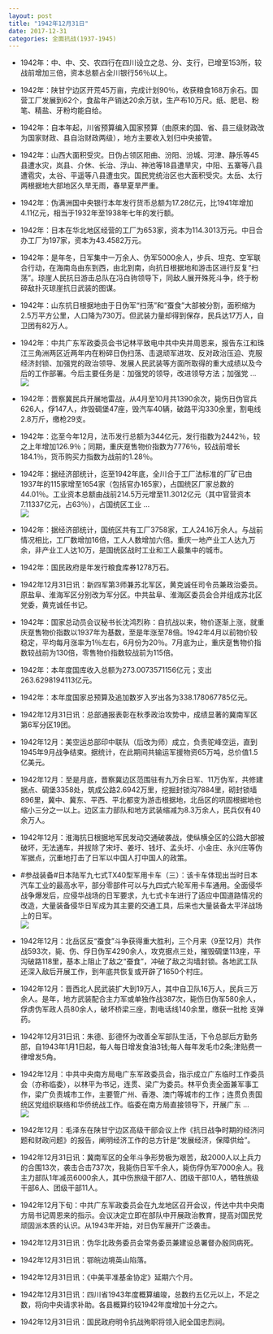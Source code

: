 ```yaml
---
layout: post
title: "1942年12月31日"
date: 2017-12-31
categories: 全面抗战(1937-1945)
---
```


<meta name="referrer" content="no-referrer" />

- 1942年：中、中、交、农四行在四川设立之总、分、支行，已增至153所，较战前增加三倍，资本总额占全川银行56％以上。 

- 1942年：陕甘宁边区开荒45万亩，完成计划90％，收获粮食168万余石。国营工厂发展到62个，食盐年产销达20余万驮，生产布10万尺。纸、肥皂、粉笔、精盐、牙粉均能自给。 

- 1942年：自本年起，川省预算编入国家预算（由原来的国、省、县三级财政改为国家财政、县自治财政两级），地方主要收入划归中央接管。 

- 1942年：山西大面积受灾。日伪占领区阳曲、汾阳、汾城、河津、静乐等45县遭水灾，岚县、介休、长治、浮山、神池等18县遭旱灾，中阳、五寨等八县遭雹灾，太谷、平遥等八县遭虫灾。国民党统治区也大面积受灾。太岳、太行两根据地大部地区久旱无雨，春旱夏旱严重。 

- 1942年：伪满洲国中央银行本年发行货币总额为17.28亿元，比1941年增加4.11亿元，相当于1932年至1938年七年的发行额。 

- 1942年：日本在华北地区经营的工厂为653家，资本为114.3013万元。中日合办工厂为197家，资本为43.4582万元。 

- 1942年：是年冬，日军集中一万余人、伪军5000余人，步兵、坦克、空军联合行动，在海南岛由东到西，由北到南，向抗日根据地和游击区进行反复“扫荡”。琼崖人民抗日游击总队在冯白驹领导下，同敌人展开殊死斗争，终于粉碎敌扑灭琼崖抗日武装的图谋。 

- 1942年：山东抗日根据地由于日伪军“扫荡”和“蚕食”大部被分割，面积缩为2.5万平方公里，人口降为730万。但武装力量却得到保存，民兵达17万人，自卫团有82万人。 

- 1942年：中共广东军政委员会书记林平致电中共中央并周恩来，报告东江和珠江三角洲两区近两年内在粉碎日伪扫荡、击退顽军进攻、反对政治压迫、克服经济封锁、加强党的政治领导、发展人民武装等方面所取得的重大成绩以及今后的工作部署。今后主要任务是：加强党的领导，改进领导方法；加强党 ... <br/><img src="https://wx2.sinaimg.cn/large/aca367d8ly1fmzymlykyqj20c80cwdfz.jpg" />

- 1942年：晋察冀民兵开展地雷战，从4月至10月共1390余次，毙伤日伪官兵626人，俘147人，炸毁碉堡47座，毁汽车40辆，破路平沟330余里，割电线2.8万斤，缴枪29支。 

- 1942年：迄至今年12月，法币发行总额为344亿元，发行指数为2442％，较之上年增加126.9％；同期，重庆趸售物价指数为7776％，较战前增长184.1％，货币购买力指数为战前的1.28％。 

- 1942年：据经济部统计，迄至1942年底，全川合于工厂法标准的厂矿已由1937年的115家增至1654家（包括官办165家），占国统区厂家总数的44.01％。工业资本总额由战前214.5万元增至11.3012亿元（其中官营资本7.11337亿元，占63％），占国统区工业 ... <br/><img src="https://wx2.sinaimg.cn/large/aca367d8ly1fmzvkw7zuwj20c809zt8v.jpg" />

- 1942年：据经济部统计，国统区共有工厂3758家，工人24.16万余人。与战前情况相比，工厂数增加16倍，工人人数增加六倍。重庆一地产业工人达九万余，非产业工人达10万，是国统区战时工业和工人最集中的城市。 

- 1942年：国民政府是年发行粮食库券1278万石。 

- 1942年12月31日讯：新四军第3师兼苏北军区，黄克诚任司令员兼政治委员。原盐阜、淮海军区分别改为军分区。中共盐阜、淮海区委员会合并组成苏北区党委，黄克诚任书记。 

- 1942年：国家总动员会议秘书长沈鸿烈称：自抗战以来，物价逐渐上涨，就重庆趸售物价指数以1937年为基数，至是年涨至78倍。1942年4月以前物价较稳定，平均每月涨率为1％左右，6月份为20％。7月底为止，重庆趸售物价指数较战前为130倍，零售物价指数较战前为115倍。 

- 1942年：本年度国库收入总额为273.0073571156亿元；支出263.6298194113亿元。 

- 1942年：本年度国家总预算及追加数岁入岁出各为338.178067785亿元。 

- 1942年12月31日讯：总部通报表彰在秋季政治攻势中，成绩显著的冀南军区第6军分区19团。 

- 1942年12月：美空运总部印中联队（后改为师）成立，负责驼峰空运，直到1945年9月战争结束。据统计，在此期间共输运军援物资65万吨，总价值1.5亿美元。 

- 1942年12月：至是月底，晋察冀边区范围驻有九万余日军、11万伪军，共修建据点、碉堡3358处，筑成公路2.6942万里，挖掘封锁沟7884里，砌封锁墙896里，冀中、冀东、平西、平北都变为游击根据地，北岳区的巩固根据地也缩小三分之一以上。边区主力部队和地方武装缩减为8.3万余人，民兵仅有40余万人。 

- 1942年12月：淮海抗日根据地军民发动交通破袭战，使纵横全区的公路大部被破坏，无法通车，并拔除了宋圩、姜圩、钱圩、孟头圩、小金庄、永兴庄等伪军据点，沉重地打击了日军以中国人打中国人的政策。 

- #参战装备#日本陆军九七式TX40型军用卡车（三）：该卡车体现出当时日本汽车工业的最高水平，部分零部件可以与九四式六轮军用卡车通用。全面侵华战争爆发后，应侵华战场的日军要求，九七式卡车进行了适应中国道路情况的改造，大量装备侵华日军成为其主要的交通工具，后来也大量装备太平洋战场上的日军。 <br/><img src="https://wx2.sinaimg.cn/large/aca367d8ly1fmzpysxbh0j20go14ln36.jpg" />

- 1942年12月：北岳区反“蚕食”斗争获得重大胜利，三个月来（9至12月）共作战593次，毙、伤、俘日伪军4290余人，攻克据点三处，摧毁碉堡113座，平沟破路118里，基本上阻止了敌之“蚕食”，冲破了敌之沟墙封锁。各地武工队还深入敌后开展工作，到年底共恢复或开辟了1650个村庄。 

- 1942年12月：晋西北人民武装扩大到19万人，其中自卫队16万人，民兵三万余人。是年，地方武装配合主力军或单独作战387次，毙伤日伪军580余人，俘虏伪军政人员80余人，破坏桥梁三座，割电话线140余里，缴获一批枪 支弹 药。 

- 1942年12月31日讯：朱德、彭德怀为改善全军部队生活，下令总部后方勤务部，自1943年1月1日起，每人每日增发食油3钱;每人每年发毛巾2条;津贴费一律增发5角。 

- 1942年12月：中共中央南方局电广东军政委员会，指示成立广东临时工作委员会（亦称临委），以林平为书记，连贯、梁广为委员。林平负责全面兼军事工作，梁广负责城市工作，主要管广州、香港、澳门等城市的工作；连贯负责国统区党组织联络和华侨统战工作。临委在南方局直接领导下，开展广东 ... <br/><img src="https://wx3.sinaimg.cn/large/aca367d8ly1fmznnaapyzj20c8090mx6.jpg" />

- 1942年12月：毛泽东在陕甘宁边区高级干部会议上作《抗日战争时期的经济问题和财政问题》的报告，阐明经济工作的总方针是“发展经济，保障供给”。 

- 1942年12月31日讯：冀南军区的全年斗争形势极为艰苦，敌2000人以上兵力的合围13次，袭击合击737次，我毙伤日军千余人，毙伤俘伪军7000余人。我主力部队1年减员6000余人，其中伤旅级干部7人、团级干部10人，牺牲旅级干部6人、团级干部11人。 

- 1942年12月下旬：中共广东军政委员会在九龙地区召开会议，传达中共中央南方局书记周恩来的指示。会议决定立即在部队中开展政治教育，提高对国民党顽固派本质的认识。从1943年开始，对日伪军展开广泛袭击。 

- 1942年12月31日讯：伪华北政务委员会常务委员兼建设总署督办殷同病死。 

- 1942年12月31日讯：鄂皖边境英山陷落。 

- 1942年12月31日讯：《中美平准基金协定》延期六个月。 

- 1942年12月31日讯：四川省1943年度概算编竣，总数约五亿元以上，不足之数，将向中央请求补助。各县概算约较1942年度增加十分之六。 

- 1942年12月31日讯：国民政府明令抗战殉职将领入祀全国忠烈祠。 


